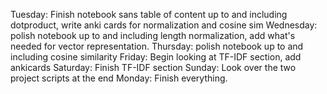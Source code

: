Tuesday: Finish notebook sans table of content up to and including dotproduct, write anki cards for normalization and cosine sim
Wednesday: polish notebook up to and including length normalization, add what's needed for vector representation. 
Thursday: polish notebook up to and including cosine similarity
Friday: Begin looking at TF-IDF section, add ankicards
Saturday: Finish TF-IDF section
Sunday: Look over the two project scripts at the end
Monday: Finish everything. 

